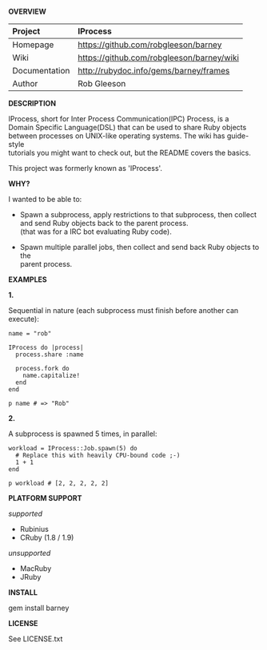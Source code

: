 __OVERVIEW__


| Project         | IProcess    
|:----------------|:--------------------------------------------------
| Homepage        | https://github.com/robgleeson/barney
| Wiki            | https://github.com/robgleeson/barney/wiki
| Documentation   | http://rubydoc.info/gems/barney/frames 
| Author          | Rob Gleeson             


__DESCRIPTION__

  IProcess, short for Inter Process Communication(IPC) Process, is a    
  Domain Specific Language(DSL) that can be used to share Ruby objects     
  between processes on UNIX-like operating systems. The wiki has guide-style  
  tutorials you might want to check out, but the README covers the basics.  

  This project was formerly known as 'IProcess'.

__WHY?__

I wanted to be able to:  

* Spawn a subprocess, apply restrictions to that subprocess, then collect   
  and send Ruby objects back  to the parent process.  
  (that was for a IRC bot evaluating Ruby code).

* Spawn multiple parallel jobs, then collect and send back Ruby objects to the  
  parent process.


__EXAMPLES__

__1.__

Sequential in nature (each subprocess must finish before another can execute):

    name = "rob"

    IProcess do |process|
      process.share :name
      
      process.fork do 
        name.capitalize!
      end
    end

    p name # => "Rob"
    
__2.__

A subprocess is spawned 5 times, in parallel:

    workload = IProcess::Job.spawn(5) do
      # Replace this with heavily CPU-bound code ;-) 
      1 + 1
    end

    p workload # [2, 2, 2, 2, 2]

__PLATFORM SUPPORT__

_supported_

  * Rubinius
  * CRuby (1.8 / 1.9)

_unsupported_
  
  * MacRuby
  * JRuby

__INSTALL__

  gem install barney

__LICENSE__

  
  See LICENSE.txt


 
